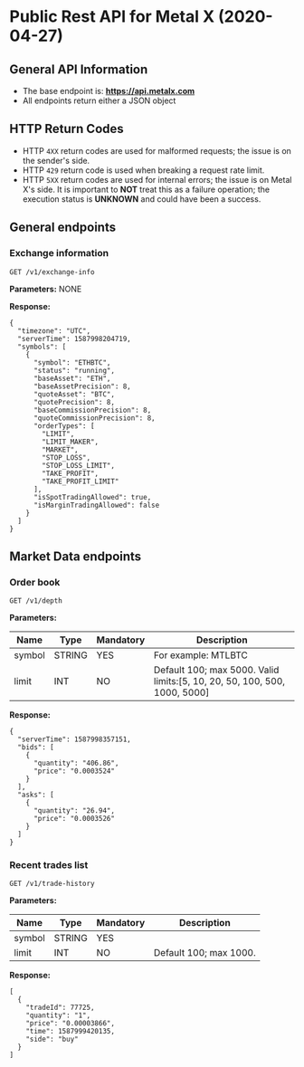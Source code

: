 # Public Rest API for Metal X (2020-04-27)

## General API Information
* The base endpoint is: **https://api.metalx.com**
* All endpoints return either a JSON object

## HTTP Return Codes

* HTTP `4XX` return codes are used for malformed requests;
  the issue is on the sender's side.
* HTTP `429` return code is used when breaking a request rate limit.
* HTTP `5XX` return codes are used for internal errors; the issue is on
  Metal X's side.
  It is important to **NOT** treat this as a failure operation; the execution status is
  **UNKNOWN** and could have been a success.

## General endpoints

### Exchange information
```
GET /v1/exchange-info
```

**Parameters:**
NONE

**Response:**
```
{
  "timezone": "UTC",
  "serverTime": 1587998204719,
  "symbols": [
    {
      "symbol": "ETHBTC",
      "status": "running",
      "baseAsset": "ETH",
      "baseAssetPrecision": 8,
      "quoteAsset": "BTC",
      "quotePrecision": 8,
      "baseCommissionPrecision": 8,
      "quoteCommissionPrecision": 8,
      "orderTypes": [
        "LIMIT",
        "LIMIT_MAKER",
        "MARKET",
        "STOP_LOSS",
        "STOP_LOSS_LIMIT",
        "TAKE_PROFIT",
        "TAKE_PROFIT_LIMIT"
      ],
      "isSpotTradingAllowed": true,
      "isMarginTradingAllowed": false
    }
  ]
}
```

## Market Data endpoints

### Order book
```
GET /v1/depth
```

**Parameters:**

Name | Type | Mandatory | Description
------------ | ------------ | ------------ | ------------
symbol | STRING | YES | For example: MTLBTC
limit | INT | NO | Default 100; max 5000. Valid limits:[5, 10, 20, 50, 100, 500, 1000, 5000]

**Response:**
```
{
  "serverTime": 1587998357151,
  "bids": [
    {
      "quantity": "406.86",
      "price": "0.0003524"
    }
  ],
  "asks": [
    {
      "quantity": "26.94",
      "price": "0.0003526"
    }
  ]
}
```

### Recent trades list

```
GET /v1/trade-history
```

**Parameters:**

Name | Type | Mandatory | Description
------------ | ------------ | ------------ | ------------
symbol | STRING | YES |
limit | INT | NO | Default 100; max 1000.

**Response:**
```
[
  {
    "tradeId": 77725,
    "quantity": "1",
    "price": "0.00003866",
    "time": 1587999420135,
    "side": "buy"
  }
]
```
